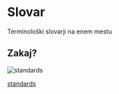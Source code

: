 # Slovar

Terminološki slovarji na enem mestu

## Zakaj?

![standards](https://imgs.xkcd.com/comics/standards.png)

[standards](https://xkcd.com/927)
